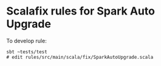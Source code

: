 # Scalafix rules for Spark Auto Upgrade

To develop rule:
```
sbt ~tests/test
# edit rules/src/main/scala/fix/SparkAutoUpgrade.scala
```
